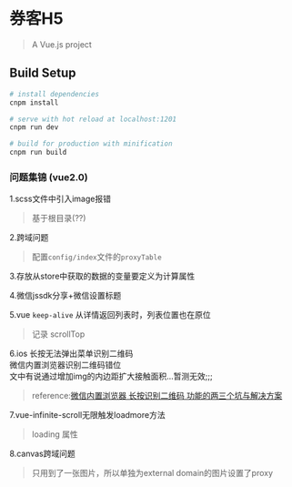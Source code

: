 # 券客H5

> A Vue.js project

## Build Setup

``` bash
# install dependencies
cnpm install

# serve with hot reload at localhost:1201
cnpm run dev

# build for production with minification
cnpm run build
```

### 问题集锦 (vue2.0)

1.scss文件中引入image报错
> 基于根目录(??)

2.跨域问题
> 配置`config/index`文件的`proxyTable`

3.存放从store中获取的数据的变量要定义为计算属性

4.微信jssdk分享+微信设置标题  

5.vue `keep-alive` 从详情返回列表时，列表位置也在原位  
> 记录 scrollTop

6.ios 长按无法弹出菜单识别二维码  
微信内置浏览器识别二维码错位  
文中有说通过增加img的内边距扩大接触面积...暂测无效;;;  
> reference:[微信内置浏览器 长按识别二维码 功能的两三个坑与解决方案](http://devework.com/weixin-qrcode-bug2.html)    

7.vue-infinite-scroll无限触发loadmore方法
> loading 属性

8.canvas跨域问题
> 只用到了一张图片，所以单独为external domain的图片设置了proxy
